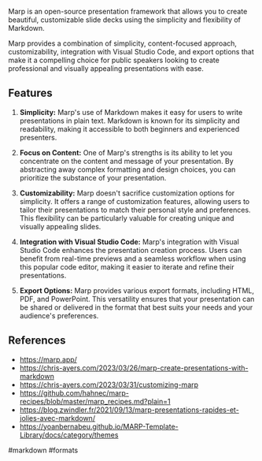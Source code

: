Marp is an open-source presentation framework that allows you to create beautiful, customizable slide decks using the simplicity and flexibility of Markdown.

Marp provides a combination of simplicity, content-focused approach, customizability, integration with Visual Studio Code, and export options that make it a compelling choice for public speakers looking to create professional and visually appealing presentations with ease.

## Features

1. **Simplicity:** Marp's use of Markdown makes it easy for users to write presentations in plain text. Markdown is known for its simplicity and readability, making it accessible to both beginners and experienced presenters.

2. **Focus on Content:** One of Marp's strengths is its ability to let you concentrate on the content and message of your presentation. By abstracting away complex formatting and design choices, you can prioritize the substance of your presentation.

3. **Customizability:** Marp doesn't sacrifice customization options for simplicity. It offers a range of customization features, allowing users to tailor their presentations to match their personal style and preferences. This flexibility can be particularly valuable for creating unique and visually appealing slides.

4. **Integration with Visual Studio Code:** Marp's integration with Visual Studio Code enhances the presentation creation process. Users can benefit from real-time previews and a seamless workflow when using this popular code editor, making it easier to iterate and refine their presentations.

5. **Export Options:** Marp provides various export formats, including HTML, PDF, and PowerPoint. This versatility ensures that your presentation can be shared or delivered in the format that best suits your needs and your audience's preferences.

## References

- https://marp.app/
- https://chris-ayers.com/2023/03/26/marp-create-presentations-with-markdown
- https://chris-ayers.com/2023/03/31/customizing-marp
- https://github.com/hahnec/marp-recipes/blob/master/marp_recipes.md?plain=1
- https://blog.zwindler.fr/2021/09/13/marp-presentations-rapides-et-jolies-avec-markdown/
- https://yoanbernabeu.github.io/MARP-Template-Library/docs/category/themes

<!-- Keywords -->
#markdown #formats
<!-- /Keywords -->
